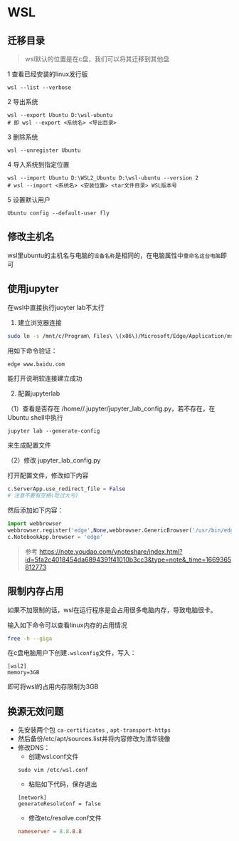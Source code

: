 # WSL
## 迁移目录
> wsl默认的位置是在c盘，我们可以将其迁移到其他盘

1 查看已经安装的linux发行版
```
wsl --list --verbose
```
2 导出系统
```
wsl --export Ubuntu D:\wsl-ubuntu
# 即 wsl --export <系统名> <导出目录>
```
3 删除系统
```
wsl --unregister Ubuntu
```
4 导入系统到指定位置
```
wsl --import Ubuntu D:\WSL2_Ubuntu D:\wsl-ubuntu --version 2
# wsl --import <系统名> <安装位置> <tar文件目录> WSL版本号
```
5 设置默认用户
```
Ubuntu config --default-user fly
```
## 修改主机名
wsl里ubuntu的主机名与电脑的`设备名称`是相同的，在电脑属性中`重命名这台电脑`即可

## 使用jupyter
在wsl中直接执行juoyter lab不太行

1. 建立浏览器连接
```bash
sudo ln -s /mnt/c/Program\ Files\ \(x86\)/Microsoft/Edge/Application/msedge.exe /usr/bin/edge
```
用如下命令验证：
```bash
edge www.baidu.com
```
能打开说明软连接建立成功

2. 配置jupyterlab

（1）查看是否存在 /home/<username>/.jupyter/jupyter_lab_config.py，若不存在，在Ubuntu shell中执行
```
jupyter lab --generate-config
```
来生成配置文件

（2）修改 jupyter_lab_config.py

打开配置文件，修改如下内容
```python
c.ServerApp.use_redirect_file = False
# 注意不要有空格(吃过大亏)
```
然后添加如下内容：
```python
import webbrowser
webbrowser.register('edge',None,webbrowser.GenericBrowser('/usr/bin/edge'))
c.NotebookApp.browser = 'edge'
```
> 参考 https://note.youdao.com/ynoteshare/index.html?id=5fa2c4018454da6894391f41010b3cc3&type=note&_time=1669365812773

## 限制内存占用
如果不加限制的话，wsl在运行程序是会占用很多电脑内存，导致电脑很卡。

输入如下命令可以查看linux内存的占用情况
```bash
free -h --giga
```
在c盘电脑用户下创建`.wslconfig`文件，写入：
```
[wsl2]
memory=3GB
```
即可将wsl的占用内存限制为3GB

## 换源无效问题
- 先安装两个包 `ca-certificates` , `apt-transport-https`
- 然后备份/etc/apt/sources.list并将内容修改为清华镜像
- 修改DNS：
    - 创建wsl.conf文件
    ```shell
    sudo vim /etc/wsl.conf
    ```
    - 粘贴如下代码，保存退出
    ```shell
    [network]
    generateResolvConf = false
    ```
    - 修改etc/resolve.conf文件
    ```conf
    nameserver = 8.8.8.8
    ```
